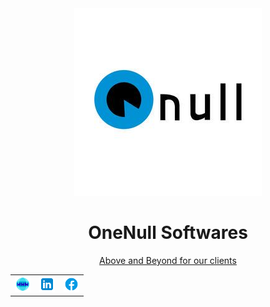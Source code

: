 



<div align="center">
    <img src="profile/Graphics/Logo.jpeg"/>
    <h1>OneNull Softwares</h1>
    <u>Above and Beyond for our clients</u>
    <table>
        <tr>
            <td>
                <a href="https://onenullsoftwares.com">
                    <img width="25" height="25"" src="/profile/Graphics/Icons/website.png"/>
                </a>
            </td>
            <td>
                <a href="https://github.com/OneNull-Softwares">
                    <img width="25" height="25"" src="/profile/Graphics/Icons/linkedin.png"/>
                </a>
            </td>
            <td>
                 <a href="https://github.com/OneNull-Softwares">
                    <img width="25" height="25"" src="/profile/Graphics/Icons/facebook.png"/>
                </a>
            </td>
        </tr>
    </table>
</div>
